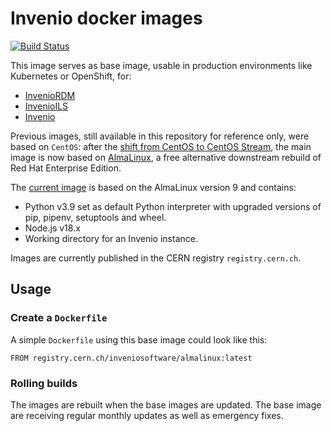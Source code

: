 # Invenio docker images

[![Build Status](https://github.com/inveniosoftware/docker-invenio/workflows/CI/badge.svg)](https://github.com/inveniosoftware/docker-invenio/actions)

This image serves as base image, usable in production environments like Kubernetes or OpenShift, for:
* [InvenioRDM](https://github.com/inveniosoftware/invenio-app-rdm)
* [InvenioILS](https://github.com/inveniosoftware/invenio-app-ils)
* [Invenio](https://github.com/inveniosoftware/invenio)

Previous images, still available in this repository for reference only, were based on `CentOS`: after the [shift from CentOS to CentOS Stream](https://blog.centos.org/2020/12/future-is-centos-stream/), the main image is now based on [AlmaLinux](https://almalinux.org/), a free alternative downstream rebuild of Red Hat Enterprise Edition.

The [current image](almalinux/Dockerfile) is based on the AlmaLinux version 9 and contains:

- Python v3.9 set as default Python interpreter with upgraded versions of pip, pipenv, setuptools and wheel.
- Node.js v18.x
- Working directory for an Invenio instance.

Images are currently published in the CERN registry `registry.cern.ch`.

## Usage

### Create a ``Dockerfile``

A simple ``Dockerfile`` using this base image could look like this:

```
FROM registry.cern.ch/inveniosoftware/almalinux:latest
```

### Rolling builds

The images are rebuilt when the base images are updated. The base image are receiving regular monthly
updates as well as emergency fixes.
